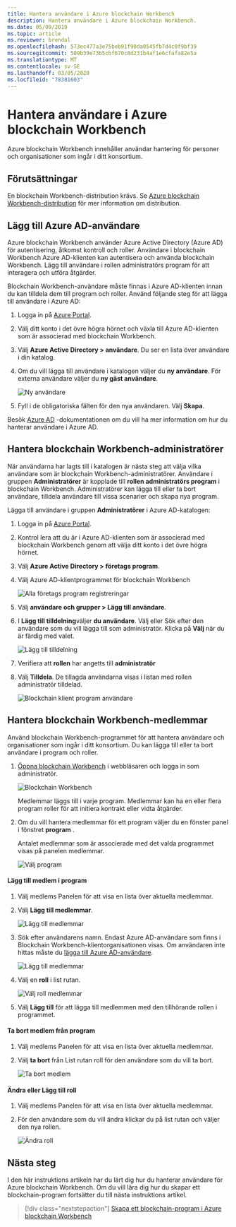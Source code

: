 ```yaml
---
title: Hantera användare i Azure blockchain Workbench
description: Hantera användare i Azure blockchain Workbench.
ms.date: 05/09/2019
ms.topic: article
ms.reviewer: brendal
ms.openlocfilehash: 573ec477a3e75beb91f90da0545fb7d4c0f9bf39
ms.sourcegitcommit: 509b39e73b5cbf670c8d231b4af1e6cfafa82e5a
ms.translationtype: MT
ms.contentlocale: sv-SE
ms.lasthandoff: 03/05/2020
ms.locfileid: "78381603"
---
```

# <a name="manage-users-in-azure-blockchain-workbench"></a>Hantera användare i Azure blockchain Workbench

Azure blockchain Workbench innehåller användar hantering för personer och organisationer som ingår i ditt konsortium.

## <a name="prerequisites"></a>Förutsättningar

En blockchain Workbench-distribution krävs. Se [Azure blockchain Workbench-distribution](deploy.md) för mer information om distribution.

## <a name="add-azure-ad-users"></a>Lägg till Azure AD-användare

Azure blockchain Workbench använder Azure Active Directory (Azure AD) för autentisering, åtkomst kontroll och roller. Användare i blockchain Workbench Azure AD-klienten kan autentisera och använda blockchain Workbench. Lägg till användare i rollen administratörs program för att interagera och utföra åtgärder.

Blockchain Workbench-användare måste finnas i Azure AD-klienten innan du kan tilldela dem till program och roller. Använd följande steg för att lägga till användare i Azure AD:

1.  Logga in på [Azure Portal](https://portal.azure.com).
2.  Välj ditt konto i det övre högra hörnet och växla till Azure AD-klienten som är associerad med blockchain Workbench.
3.  Välj **Azure Active Directory > användare**. Du ser en lista över användare i din katalog.
4.  Om du vill lägga till användare i katalogen väljer du **ny användare**. För externa användare väljer du **ny gäst användare**.

    ![Ny användare](./media/manage-users/add-ad-user.png)

5.  Fyll i de obligatoriska fälten för den nya användaren. Välj **Skapa**.

Besök [Azure AD](../../active-directory/fundamentals/add-users-azure-active-directory.md) -dokumentationen om du vill ha mer information om hur du hanterar användare i Azure AD.

## <a name="manage-blockchain-workbench-administrators"></a>Hantera blockchain Workbench-administratörer

När användarna har lagts till i katalogen är nästa steg att välja vilka användare som är blockchain Workbench-administratörer. Användare i gruppen **Administratörer** är kopplade till **rollen administratörs program** i blockchain Workbench. Administratörer kan lägga till eller ta bort användare, tilldela användare till vissa scenarier och skapa nya program.

Lägga till användare i gruppen **Administratörer** i Azure AD-katalogen:

1.  Logga in på [Azure Portal](https://portal.azure.com).
2.  Kontrol lera att du är i Azure AD-klienten som är associerad med blockchain Workbench genom att välja ditt konto i det övre högra hörnet.
3.  Välj **Azure Active Directory > företags program**.
4.  Välj Azure AD-klientprogrammet för blockchain Workbench
    
    ![Alla företags program registreringar](./media/manage-users/select-blockchain-client-app.png)

5.  Välj **användare och grupper > Lägg till användare**.
6.  I **Lägg till tilldelning**väljer **du användare**. Välj eller Sök efter den användare som du vill lägga till som administratör. Klicka på **Välj** när du är färdig med valet.

    ![Lägg till tilldelning](./media/manage-users/add-user-assignment.png)

9.  Verifiera att **rollen** har angetts till **administratör**
10. Välj **Tilldela**. De tillagda användarna visas i listan med rollen administratör tilldelad.

    ![Blockchain klient program användare](./media/manage-users/blockchain-admin-list.png)

## <a name="managing-blockchain-workbench-members"></a>Hantera blockchain Workbench-medlemmar

Använd blockchain Workbench-programmet för att hantera användare och organisationer som ingår i ditt konsortium. Du kan lägga till eller ta bort användare i program och roller.

1. [Öppna blockchain Workbench](deploy.md#blockchain-workbench-web-url) i webbläsaren och logga in som administratör.

    ![Blockchain Workbench](./media/manage-users/blockchain-workbench-applications.png)

    Medlemmar läggs till i varje program. Medlemmar kan ha en eller flera program roller för att initiera kontrakt eller vidta åtgärder.

2. Om du vill hantera medlemmar för ett program väljer du en fönster panel i fönstret **program** .

    Antalet medlemmar som är associerade med det valda programmet visas på panelen medlemmar.

    ![Välj program](./media/manage-users/blockchain-workbench-select-application.png)


#### <a name="add-member-to-application"></a>Lägg till medlem i program

1. Välj medlems Panelen för att visa en lista över aktuella medlemmar.
2. Välj **Lägg till medlemmar**.

    ![Lägg till medlemmar](./media/manage-users/application-add-members.png)

3. Sök efter användarens namn.  Endast Azure AD-användare som finns i Blockchain Workbench-klientorganisationen visas. Om användaren inte hittas måste du [lägga till Azure AD-användare](#add-azure-ad-users).

    ![Lägg till medlemmar](./media/manage-users/find-user.png)

4. Välj en **roll** i list rutan.

    ![Välj roll medlemmar](./media/manage-users/application-select-role.png)

5. Välj **Lägg till** för att lägga till medlemmen med den tillhörande rollen i programmet.

#### <a name="remove-member-from-application"></a>Ta bort medlem från program

1. Välj medlems Panelen för att visa en lista över aktuella medlemmar.
2. Välj **ta bort** från List rutan roll för den användare som du vill ta bort.

    ![Ta bort medlem](./media/manage-users/application-remove-member.png)

#### <a name="change-or-add-role"></a>Ändra eller Lägg till roll

1. Välj medlems Panelen för att visa en lista över aktuella medlemmar.
2. För den användare som du vill ändra klickar du på list rutan och väljer den nya rollen.

    ![Ändra roll](./media/manage-users/application-change-role.png)

## <a name="next-steps"></a>Nästa steg

I den här instruktions artikeln har du lärt dig hur du hanterar användare för Azure blockchain Workbench. Om du vill lära dig hur du skapar ett blockchain-program fortsätter du till nästa instruktions artikel.

> [!div class="nextstepaction"]
> [Skapa ett blockchain-program i Azure blockchain Workbench](create-app.md)
